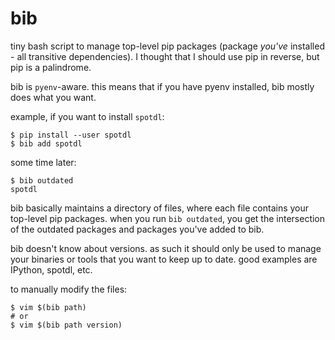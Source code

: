 # bib

tiny bash script to manage top-level pip packages
(package _you've_ installed - all transitive dependencies).
I thought that I should use pip in reverse,
but pip is a palindrome.

bib is `pyenv`-aware.
this means that if you have pyenv installed,
bib mostly does what you want.

example, if you want to install `spotdl`:

    $ pip install --user spotdl
    $ bib add spotdl

some time later:

    $ bib outdated
    spotdl

bib basically maintains a directory of files,
where each file contains your top-level pip packages.
when you run `bib outdated`,
you get the intersection of the outdated packages and packages you've added to bib.

bib doesn't know about versions.
as such it should only be used to manage your
binaries or tools
that you want to keep up to date.
good examples are IPython, spotdl, etc.

to manually modify the files:

    $ vim $(bib path)
    # or
    $ vim $(bib path version)
